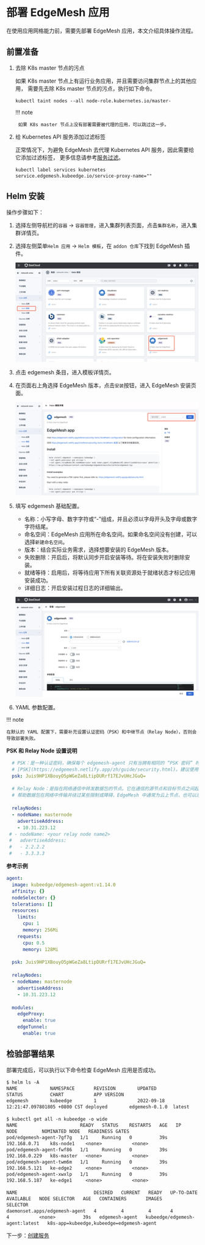 # 部署 EdgeMesh 应用

在使用应用网格能力前，需要先部署 EdgeMesh 应用，本文介绍具体操作流程。

## 前置准备

1. 去除 K8s master 节点的污点

    如果 K8s master 节点上有运行业务应用，并且需要访问集群节点上的其他应用，
    需要先去除 K8s master 节点的污点，执行如下命令。

    ```shell
    kubectl taint nodes --all node-role.kubernetes.io/master-
    ```

    !!! note
    
        如果 K8s master 节点上没有部署需要被代理的应用，可以跳过这一步。

2. 给 Kubernetes API 服务添加过滤标签

    正常情况下，为避免 EdgeMesh 去代理 Kubernetes API 服务，因此需要给它添加过滤标签，
    更多信息请参考[服务过滤](https://edgemesh.netlify.app/zh/advanced/hybird-proxy.html#%E6%9C%8D%E5%8A%A1%E8%BF%87%E6%BB%A4)。

    ```shell
    kubectl label services kubernetes service.edgemesh.kubeedge.io/service-proxy-name=""
    ```

## Helm 安装

操作步骤如下：

1. 选择左侧导航栏的`容器` -> `容器管理`，进入集群列表页面，点击`集群名称`，进入集群详情页。

2. 选择左侧菜单`Helm 应用` -> `Helm 模板`，在 `addon 仓库`下找到 EdgeMesh 插件。

    ![Helm 模板](../../images/deploy-edgemesh-01.png)

3. 点击 edgemesh 条目，进入模板详情页。

4. 在页面右上角选择 EdgeMesh 版本，点击`安装`按钮，进入 EdgeMesh 安装页面。

    ![edgemesh 安装](../../images/deploy-edgemesh-02.png)

5. 填写 edgemesh 基础配置。

    - 名称：小写字母、数字字符或“-”组成，并且必须以字母开头及字母或数字字符结尾。
    - 命名空间：EdgeMesh 应用所在命名空间。如果命名空间没有创建，可以选择`新建命名空间`。
    - 版本：结合实际业务需求，选择想要安装的 EdgeMesh 版本。
    - 失败删除：开启后，将默认同步开启安装等待。将在安装失败时删除安装。
    - 就绪等待：启用后，将等待应用下所有关联资源处于就绪状态才标记应用安装成功。
    - 详细日志：开启安装过程日志的详细输出。

    ![Helm 模板](../../images/deploy-edgemesh-03.png)

6. YAML 参数配置。

!!! note

    在默认的 YAML 配置下，需要补充设置认证密码（PSK）和中继节点（Relay Node），否则会导致部署失败。

**PSK 和 Relay Node 设置说明**

```yaml
  # PSK：是一种认证密码，确保每个 edgemesh-agent 只有当拥有相同的 “PSK 密码” 时才能建立连接，更多信息请参考
  # [PSK](https://edgemesh.netlify.app/zh/guide/security.html)。建议使用 openssl 生成，也可以设置成自定义的随机字符串。
  psk: Juis9HP1XBouyO5pWGeZa8LtipDURrf17EJvUHcJGuQ=

  # Relay Node：是指在网络通信中转发数据包的节点。它在通信的源节点和目标节点之间起到桥接的作用，
  # 帮助数据包在网络中传输并绕过某些限制或障碍，EdgeMesh 中通常为云上节点，也可以添加多个中继节点。

  relayNodes:
  - nodeName: masternode
    advertiseAddress:
    - 10.31.223.12
 # - nodeName: <your relay node name2>
 #   advertiseAddress:
 #   - 2.2.2.2
 #   - 3.3.3.3
```

**参考示例**

```yaml
agent:
  image: kubeedge/edgemesh-agent:v1.14.0
  affinity: {}
  nodeSelector: {}
  tolerations: []
  resources:
    limits:
      cpu: 1
      memory: 256Mi
    requests:
      cpu: 0.5
      memory: 128Mi

  psk: Juis9HP1XBouyO5pWGeZa8LtipDURrf17EJvUHcJGuQ=

  relayNodes:
  - nodeName: masternode
    advertiseAddress:
    - 10.31.223.12

  modules:
    edgeProxy:
      enable: true
    edgeTunnel:
      enable: true
```

## 检验部署结果

部署完成后，可以执行以下命令检查 EdgeMesh 应用是否成功。

```shell
$ helm ls -A
NAME            NAMESPACE       REVISION        UPDATED                                 STATUS          CHART           APP VERSION
edgemesh        kubeedge        1               2022-09-18 12:21:47.097801805 +0800 CST deployed        edgemesh-0.1.0  latest

$ kubectl get all -n kubeedge -o wide
NAME                       READY   STATUS    RESTARTS   AGE   IP              NODE         NOMINATED NODE   READINESS GATES
pod/edgemesh-agent-7gf7g   1/1     Running   0          39s   192.168.0.71    k8s-node1    <none>           <none>
pod/edgemesh-agent-fwf86   1/1     Running   0          39s   192.168.0.229   k8s-master   <none>           <none>
pod/edgemesh-agent-twm6m   1/1     Running   0          39s   192.168.5.121   ke-edge2     <none>           <none>
pod/edgemesh-agent-xwxlp   1/1     Running   0          39s   192.168.5.187   ke-edge1     <none>           <none>

NAME                            DESIRED   CURRENT   READY   UP-TO-DATE   AVAILABLE   NODE SELECTOR   AGE   CONTAINERS       IMAGES                           SELECTOR
daemonset.apps/edgemesh-agent   4         4         4       4            4           <none>          39s   edgemesh-agent   kubeedge/edgemesh-agent:latest   k8s-app=kubeedge,kubeedge=edgemesh-agent
```

下一步：[创建服务](./server.md)
